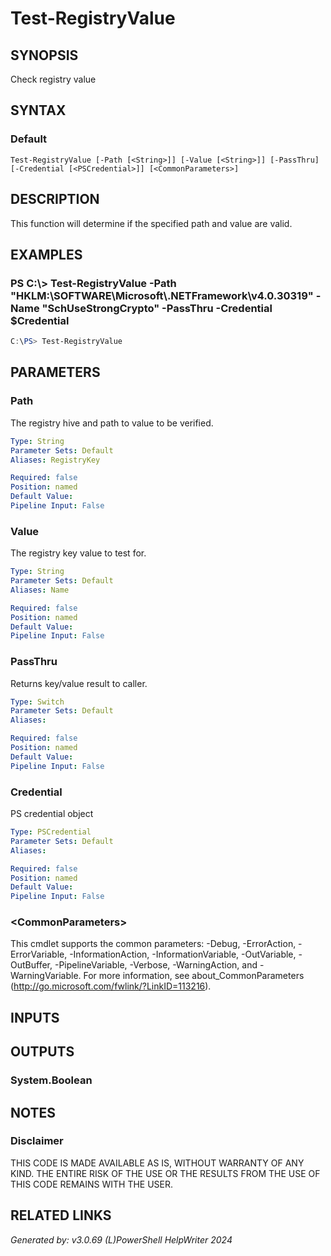 ﻿# Test-RegistryValue

## SYNOPSIS
Check registry value

## SYNTAX

### Default
```
Test-RegistryValue [-Path [<String>]] [-Value [<String>]] [-PassThru] [-Credential [<PSCredential>]] [<CommonParameters>]
```

## DESCRIPTION
This function will determine if the specified path and value are valid.

## EXAMPLES

### PS C:\\\> Test-RegistryValue -Path "HKLM:\\SOFTWARE\\Microsoft\\.NETFramework\\v4.0.30319" -Name "SchUseStrongCrypto" -PassThru -Credential $Credential

```powershell
C:\PS> Test-RegistryValue
```

## PARAMETERS

### Path
The registry hive and path to value to be verified.

```yaml
Type: String
Parameter Sets: Default
Aliases: RegistryKey

Required: false
Position: named
Default Value: 
Pipeline Input: False
```

### Value
The registry key value to test for.

```yaml
Type: String
Parameter Sets: Default
Aliases: Name

Required: false
Position: named
Default Value: 
Pipeline Input: False
```

### PassThru
Returns key/value result to caller.

```yaml
Type: Switch
Parameter Sets: Default
Aliases: 

Required: false
Position: named
Default Value: 
Pipeline Input: False
```

### Credential
PS credential object

```yaml
Type: PSCredential
Parameter Sets: Default
Aliases: 

Required: false
Position: named
Default Value: 
Pipeline Input: False
```

### \<CommonParameters\>
This cmdlet supports the common parameters: -Debug, -ErrorAction, -ErrorVariable, -InformationAction, -InformationVariable, -OutVariable, -OutBuffer, -PipelineVariable, -Verbose, -WarningAction, and -WarningVariable. For more information, see about_CommonParameters (http://go.microsoft.com/fwlink/?LinkID=113216).

## INPUTS

## OUTPUTS

### System.Boolean


## NOTES

### Disclaimer
THIS CODE IS MADE AVAILABLE AS IS, WITHOUT WARRANTY OF ANY KIND. THE ENTIRE RISK OF THE USE OR THE RESULTS FROM THE USE OF THIS CODE REMAINS WITH THE USER.

## RELATED LINKS


*Generated by: v3.0.69 (L)PowerShell HelpWriter 2024*
